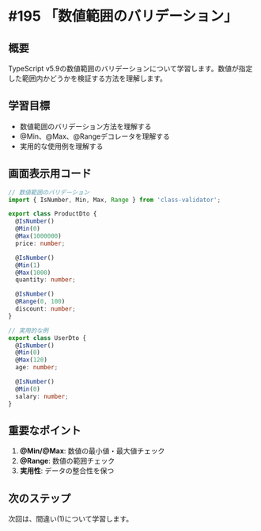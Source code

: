 # #195 「数値範囲のバリデーション」

## 概要
TypeScript v5.9の数値範囲のバリデーションについて学習します。数値が指定した範囲内かどうかを検証する方法を理解します。

## 学習目標
- 数値範囲のバリデーション方法を理解する
- @Min、@Max、@Rangeデコレータを理解する
- 実用的な使用例を理解する

## 画面表示用コード

```typescript
// 数値範囲のバリデーション
import { IsNumber, Min, Max, Range } from 'class-validator';

export class ProductDto {
  @IsNumber()
  @Min(0)
  @Max(1000000)
  price: number;

  @IsNumber()
  @Min(1)
  @Max(1000)
  quantity: number;

  @IsNumber()
  @Range(0, 100)
  discount: number;
}

// 実用的な例
export class UserDto {
  @IsNumber()
  @Min(0)
  @Max(120)
  age: number;

  @IsNumber()
  @Min(0)
  salary: number;
}
```

## 重要なポイント
1. **@Min/@Max**: 数値の最小値・最大値チェック
2. **@Range**: 数値の範囲チェック
3. **実用性**: データの整合性を保つ

## 次のステップ
次回は、間違い(1)について学習します。
